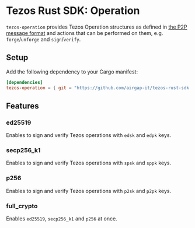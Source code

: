 # Tezos Rust SDK: Operation

`tezos-operation` provides Tezos Operation structures as defined in [the P2P message format](https://tezos.gitlab.io/shell/p2p_api.html) and actions that can be performed on them, e.g. `forge`/`unforge` and `sign`/`verify`.

## Setup

Add the following dependency to your Cargo manifest:

```toml
[dependencies]
tezos-operation = { git = "https://github.com/airgap-it/tezos-rust-sdk.git", tag = "0.1.0" }
```

## Features

### ed25519

Enables to sign and verify Tezos operations with `edsk` and `edpk` keys.

### secp256_k1

Enables to sign and verify Tezos operations with `spsk` and `sppk` keys.

### p256

Enables to sign and verify Tezos operations with `p2sk` and `p2pk` keys.

### full_crypto

Enables `ed25519`, `secp256_k1` and `p256` at once.

